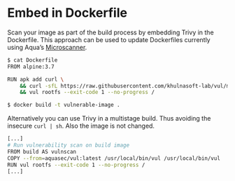 # Embed in Dockerfile

Scan your image as part of the build process by embedding Trivy in the
Dockerfile. This approach can be used to update Dockerfiles currently using
Aqua’s [Microscanner][microscanner].

```bash
$ cat Dockerfile
FROM alpine:3.7

RUN apk add curl \
    && curl -sfL https://raw.githubusercontent.com/khulnasoft-lab/vul/main/contrib/install.sh | sh -s -- -b /usr/local/bin \
    && vul rootfs --exit-code 1 --no-progress /

$ docker build -t vulnerable-image .
```
Alternatively you can use Trivy in a multistage build. Thus avoiding the
insecure `curl | sh`. Also the image is not changed.
```bash
[...]
# Run vulnerability scan on build image
FROM build AS vulnscan
COPY --from=aquasec/vul:latest /usr/local/bin/vul /usr/local/bin/vul
RUN vul rootfs --exit-code 1 --no-progress /
[...]
```

[microscanner]: https://github.com/aquasecurity/microscanner
